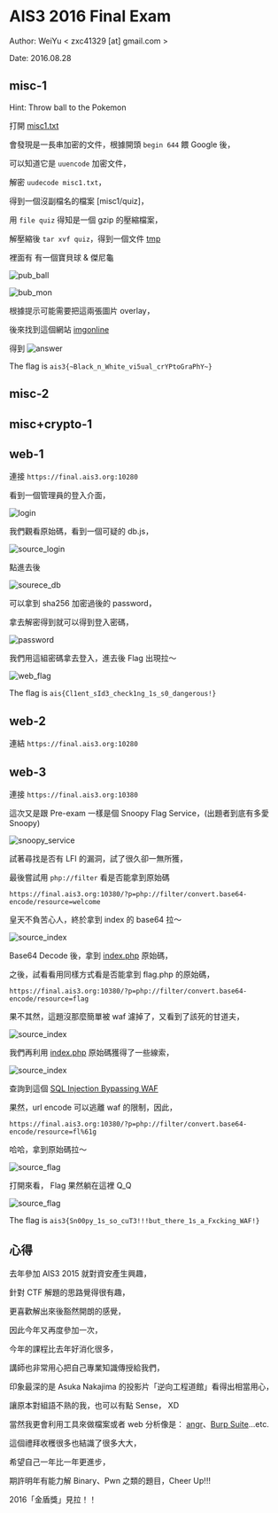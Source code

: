 # AIS3 2016 Final Exam

Author: WeiYu < zxc41329 [at] gmail.com >

Date: 2016.08.28

## misc-1

Hint: Throw ball to the Pokemon

打開 [misc1.txt](misc1/misc1.txt)

會發現是一長串加密的文件，根據開頭 `begin 644` 餵 Google 後，

可以知道它是 `uuencode` 加密文件，

解密 `uudecode misc1.txt`，

得到一個沒副檔名的檔案 [misc1/quiz]，

用 `file quiz` 得知是一個 gzip 的壓縮檔案，

解壓縮後 `tar xvf quiz`，得到一個文件 [tmp](misc1/tmp)

裡面有 有一個寶貝球 & 傑尼龜 

![pub_ball](misc1/tmp/pub_ball.png)

![bub_mon](misc1/tmp/pub_mon.png)

根據提示可能需要把這兩張圖片 overlay，

後來找到這個網站 [imgonline](http://www.imgonline.com.ua/eng/impose-picture-on-another-picture.php)

得到 ![answer](misc1/img/answer.jpg)

The flag is `ais3{~Black_n_White_vi5ual_crYPtoGraPhY~}`

## misc-2

## misc+crypto-1

## web-1

連接 `https://final.ais3.org:10280`

看到一個管理員的登入介面，

![login](web1/img/img_web1_1.png)

我們觀看原始碼，看到一個可疑的 db.js，

![source_login](web1/img/img_web1_2.png)

點進去後

![sourece_db](web1/img/img_web1_3.png)

可以拿到 sha256 加密過後的 password，

拿去解密得到就可以得到登入密碼，

![password](web1/img/img_web1_4.png)

我們用這組密碼拿去登入，進去後 Flag 出現拉～

![web_flag](web1/img/img_web1_5.png)

The flag is `ais{Cl1ent_sId3_check1ng_1s_s0_dangerous!}`
 
## web-2

連結 `https://final.ais3.org:10280`


## web-3

連接 `https://final.ais3.org:10380`

這次又是跟 Pre-exam 一樣是個 Snoopy Flag Service，(出題者到底有多愛 Snoopy)

![snoopy_service](web3/img/img_web3_1)

試著尋找是否有 LFI 的漏洞，試了很久卻一無所獲，

最後嘗試用 `php://filter` 看是否能拿到原始碼

`https://final.ais3.org:10380/?p=php://filter/convert.base64-encode/resource=welcome`

皇天不負苦心人，終於拿到 index 的 base64 拉～

![source_index](web3/img/img_web3_2)

Base64 Decode 後，拿到 [index.php](web3/index.php) 原始碼，

之後，試看看用同樣方式看是否能拿到 flag.php 的原始碼，

`https://final.ais3.org:10380/?p=php://filter/convert.base64-encode/resource=flag`

果不其然，這題沒那麼簡單被 waf 濾掉了，又看到了該死的甘道夫，

![source_index](web3/img/img_web3_3)

我們再利用 [index.php](web3/index.php) 原始碼獲得了一些線索，

![source_index](web3/img/img_web3_4)

查詢到這個 [SQL Injection Bypassing WAF](https://www.owasp.org/index.php/SQL_Injection_Bypassing_WAF)

果然，url encode 可以逃離 waf 的限制，因此，

`https://final.ais3.org:10380/?p=php://filter/convert.base64-encode/resource=fl%61g`

哈哈，拿到原始碼拉～

![source_flag](web3/img/img_web3_5)

打開來看， Flag 果然躺在這裡 Q_Q

![source_flag](web3/img/img_web3_6)

The flag is `ais3{Sn00py_1s_so_cuT3!!!but_there_1s_a_Fxcking_WAF!}`

## 心得

去年參加 AIS3 2015 就對資安產生興趣，

針對 CTF 解題的思路覺得很有趣，

更喜歡解出來後豁然開朗的感覺，

因此今年又再度參加一次，

今年的課程比去年好消化很多，

講師也非常用心把自己專業知識傳授給我們，

印象最深的是 Asuka Nakajima 的投影片「逆向工程道館」看得出相當用心，

讓原本對組語不熟的我，也可以有點 Sense， XD

當然我更會利用工具來做檔案或者 web 分析像是： [angr](https://github.com/angr)、[Burp Suite](https://portswigger.net/burp/)...etc.

這個禮拜收穫很多也結識了很多大大，

希望自己一年比一年更進步，

期許明年有能力解 Binary、Pwn 之類的題目，Cheer Up!!!

2016「金盾獎」見拉！！ 
